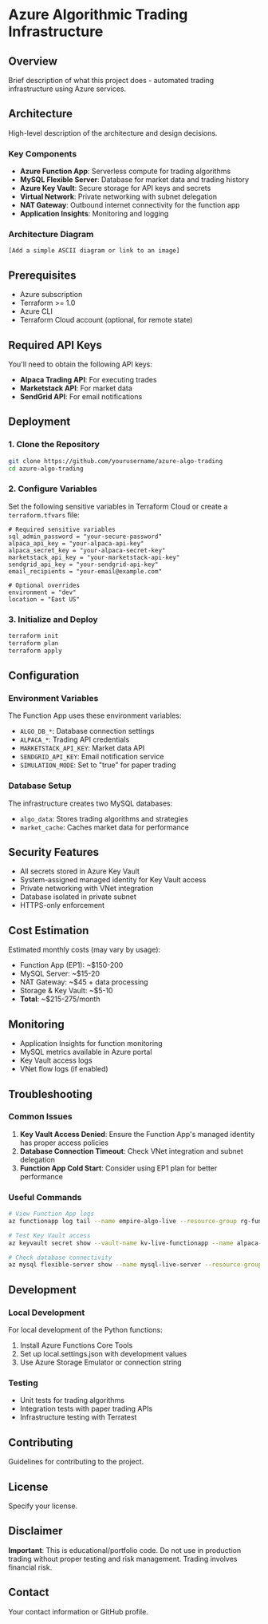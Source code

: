 # Azure Algorithmic Trading Infrastructure

## Overview
Brief description of what this project does - automated trading infrastructure using Azure services.

## Architecture
High-level description of the architecture and design decisions.

### Key Components
- **Azure Function App**: Serverless compute for trading algorithms
- **MySQL Flexible Server**: Database for market data and trading history
- **Azure Key Vault**: Secure storage for API keys and secrets
- **Virtual Network**: Private networking with subnet delegation
- **NAT Gateway**: Outbound internet connectivity for the function app
- **Application Insights**: Monitoring and logging

### Architecture Diagram
```
[Add a simple ASCII diagram or link to an image]
```

## Prerequisites
- Azure subscription
- Terraform >= 1.0
- Azure CLI
- Terraform Cloud account (optional, for remote state)

## Required API Keys
You'll need to obtain the following API keys:
- **Alpaca Trading API**: For executing trades
- **Marketstack API**: For market data
- **SendGrid API**: For email notifications

## Deployment

### 1. Clone the Repository
```bash
git clone https://github.com/yourusername/azure-algo-trading
cd azure-algo-trading
```

### 2. Configure Variables
Set the following sensitive variables in Terraform Cloud or create a `terraform.tfvars` file:

```hcl
# Required sensitive variables
sql_admin_password = "your-secure-password"
alpaca_api_key = "your-alpaca-api-key"
alpaca_secret_key = "your-alpaca-secret-key"
marketstack_api_key = "your-marketstack-api-key"
sendgrid_api_key = "your-sendgrid-api-key"
email_recipients = "your-email@example.com"

# Optional overrides
environment = "dev"
location = "East US"
```

### 3. Initialize and Deploy
```bash
terraform init
terraform plan
terraform apply
```

## Configuration

### Environment Variables
The Function App uses these environment variables:
- `ALGO_DB_*`: Database connection settings
- `ALPACA_*`: Trading API credentials
- `MARKETSTACK_API_KEY`: Market data API
- `SENDGRID_API_KEY`: Email notification service
- `SIMULATION_MODE`: Set to "true" for paper trading

### Database Setup
The infrastructure creates two MySQL databases:
- `algo_data`: Stores trading algorithms and strategies
- `market_cache`: Caches market data for performance

## Security Features
- All secrets stored in Azure Key Vault
- System-assigned managed identity for Key Vault access
- Private networking with VNet integration
- Database isolated in private subnet
- HTTPS-only enforcement

## Cost Estimation
Estimated monthly costs (may vary by usage):
- Function App (EP1): ~$150-200
- MySQL Server: ~$15-20
- NAT Gateway: ~$45 + data processing
- Storage & Key Vault: ~$5-10
- **Total**: ~$215-275/month

## Monitoring
- Application Insights for function monitoring
- MySQL metrics available in Azure portal
- Key Vault access logs
- VNet flow logs (if enabled)

## Troubleshooting

### Common Issues
1. **Key Vault Access Denied**: Ensure the Function App's managed identity has proper access policies
2. **Database Connection Timeout**: Check VNet integration and subnet delegation
3. **Function App Cold Start**: Consider using EP1 plan for better performance

### Useful Commands
```bash
# View Function App logs
az functionapp log tail --name empire-algo-live --resource-group rg-functionapp-live

# Test Key Vault access
az keyvault secret show --vault-name kv-live-functionapp --name alpaca-api-key

# Check database connectivity
az mysql flexible-server show --name mysql-live-server --resource-group rg-functionapp-live
```

## Development

### Local Development
For local development of the Python functions:
1. Install Azure Functions Core Tools
2. Set up local.settings.json with development values
3. Use Azure Storage Emulator or connection string

### Testing
- Unit tests for trading algorithms
- Integration tests with paper trading APIs
- Infrastructure testing with Terratest

## Contributing
Guidelines for contributing to the project.

## License
Specify your license.

## Disclaimer
**Important**: This is educational/portfolio code. Do not use in production trading without proper testing and risk management. Trading involves financial risk.

## Contact
Your contact information or GitHub profile.